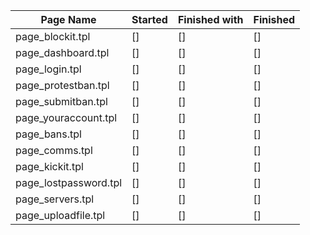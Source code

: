 | Page Name| Started | Finished with | Finished |
----------| ---------|  ------| -------|
| page_blockit.tpl | [] | [] | []
|page_dashboard.tpl | [] | [] | []
|page_login.tpl | [] | [] | []
|page_protestban.tpl | [] | [] | []
|page_submitban.tpl | [] | [] | []
|page_youraccount.tpl | [] | [] | []
|page_bans.tpl                    | [] | [] | []         
|page_comms.tpl          | [] | [] | []                  
|page_kickit.tpl            | [] | [] | []               
|page_lostpassword.tpl       | [] | [] | []              
|page_servers.tpl             | [] | [] | []             
|page_uploadfile.tpl            | [] | [] | []  